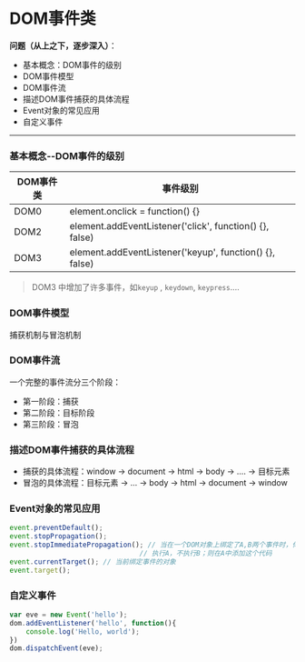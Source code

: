 # DOM事件类

**问题（从上之下，逐步深入）**：

- 基本概念：DOM事件的级别
- DOM事件模型
- DOM事件流
- 描述DOM事件捕获的具体流程
- Event对象的常见应用
- 自定义事件

------

### 基本概念--DOM事件的级别

| DOM事件类 | 事件级别                                                |
| --------- | ------------------------------------------------------- |
| DOM0      | element.onclick = function() {}                         |
| DOM2      | element.addEventListener('click', function() {}, false) |
| DOM3      | element.addEventListener('keyup', function() {}, false) |

> DOM3 中增加了许多事件，如`keyup` , `keydown`, `keypress`....



### DOM事件模型

捕获机制与冒泡机制



### DOM事件流

一个完整的事件流分三个阶段：

- 第一阶段：捕获
- 第二阶段：目标阶段
- 第三阶段：冒泡



### 描述DOM事件捕获的具体流程

- 捕获的具体流程：window -> document -> html -> body -> .... -> 目标元素
- 冒泡的具体流程：目标元素 -> ... -> body -> html -> document -> window



### Event对象的常见应用

```js
event.preventDefault();
event.stopPropagation();
event.stopImmediatePropagation(); // 当在一个DOM对象上绑定了A,B两个事件时，你希望点击它时，
							    // 执行A，不执行B；则在A中添加这个代码
event.currentTarget(); // 当前绑定事件的对象
event.target();
```



### 自定义事件

```js
var eve = new Event('hello');
dom.addEventListener('hello', function(){
    console.log('Hello, world');
})
dom.dispatchEvent(eve);
```

